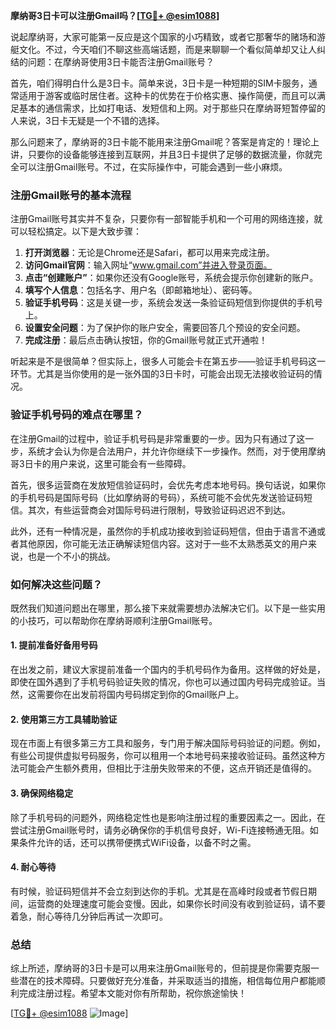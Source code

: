 **摩纳哥3日卡可以注册Gmail吗？[[TG💪+ @esim1088](https://t.me/s/esim1088)]**

说起摩纳哥，大家可能第一反应是这个国家的小巧精致，或者它那奢华的赌场和游艇文化。不过，今天咱们不聊这些高端话题，而是来聊聊一个看似简单却又让人纠结的问题：在摩纳哥使用3日卡能否注册Gmail账号？

首先，咱们得明白什么是3日卡。简单来说，3日卡是一种短期的SIM卡服务，通常适用于游客或临时居住者。这种卡的优势在于价格实惠、操作简便，而且可以满足基本的通信需求，比如打电话、发短信和上网。对于那些只在摩纳哥短暂停留的人来说，3日卡无疑是一个不错的选择。

那么问题来了，摩纳哥的3日卡能不能用来注册Gmail呢？答案是肯定的！理论上讲，只要你的设备能够连接到互联网，并且3日卡提供了足够的数据流量，你就完全可以注册Gmail账号。不过，在实际操作中，可能会遇到一些小麻烦。

### 注册Gmail账号的基本流程

注册Gmail账号其实并不复杂，只要你有一部智能手机和一个可用的网络连接，就可以轻松搞定。以下是大致步骤：

1. **打开浏览器**：无论是Chrome还是Safari，都可以用来完成注册。
2. **访问Gmail官网**：输入网址“www.gmail.com”并进入登录页面。
3. **点击“创建账户”**：如果你还没有Google账号，系统会提示你创建新的账户。
4. **填写个人信息**：包括名字、用户名（即邮箱地址）、密码等。
5. **验证手机号码**：这是关键一步，系统会发送一条验证码短信到你提供的手机号上。
6. **设置安全问题**：为了保护你的账户安全，需要回答几个预设的安全问题。
7. **完成注册**：最后点击确认按钮，你的Gmail账号就正式开通啦！

听起来是不是很简单？但实际上，很多人可能会卡在第五步——验证手机号码这一环节。尤其是当你使用的是一张外国的3日卡时，可能会出现无法接收验证码的情况。

### 验证手机号码的难点在哪里？

在注册Gmail的过程中，验证手机号码是非常重要的一步。因为只有通过了这一步，系统才会认为你是合法用户，并允许你继续下一步操作。然而，对于使用摩纳哥3日卡的用户来说，这里可能会有一些障碍。

首先，很多运营商在发放短信验证码时，会优先考虑本地号码。换句话说，如果你的手机号码是国际号码（比如摩纳哥的号码），系统可能不会优先发送验证码短信。其次，有些运营商会对国际号码进行限制，导致验证码迟迟不到达。

此外，还有一种情况是，虽然你的手机成功接收到验证码短信，但由于语言不通或者其他原因，你可能无法正确解读短信内容。这对于一些不太熟悉英文的用户来说，也是一个不小的挑战。

### 如何解决这些问题？

既然我们知道问题出在哪里，那么接下来就需要想办法解决它们。以下是一些实用的小技巧，可以帮助你在摩纳哥顺利注册Gmail账号。

#### 1. 提前准备好备用号码

在出发之前，建议大家提前准备一个国内的手机号码作为备用。这样做的好处是，即使在国外遇到了手机号码验证失败的情况，你也可以通过国内号码完成验证。当然，这需要你在出发前将国内号码绑定到你的Gmail账户上。

#### 2. 使用第三方工具辅助验证

现在市面上有很多第三方工具和服务，专门用于解决国际号码验证的问题。例如，有些公司提供虚拟号码服务，你可以租用一个本地号码来接收验证码。虽然这种方法可能会产生额外费用，但相比于注册失败带来的不便，这点开销还是值得的。

#### 3. 确保网络稳定

除了手机号码的问题外，网络稳定性也是影响注册过程的重要因素之一。因此，在尝试注册Gmail账号时，请务必确保你的手机信号良好，Wi-Fi连接畅通无阻。如果条件允许的话，还可以携带便携式WiFi设备，以备不时之需。

#### 4. 耐心等待

有时候，验证码短信并不会立刻到达你的手机。尤其是在高峰时段或者节假日期间，运营商的处理速度可能会变慢。因此，如果你长时间没有收到验证码，请不要着急，耐心等待几分钟后再试一次即可。

### 总结

综上所述，摩纳哥的3日卡是可以用来注册Gmail账号的，但前提是你需要克服一些潜在的技术障碍。只要做好充分准备，并采取适当的措施，相信每位用户都能顺利完成注册过程。希望本文能对你有所帮助，祝你旅途愉快！

[[TG💪+ @esim1088](https://t.me/s/esim1088) ![Image](https://i.postimg.cc/4NQfJmqS/Snipaste-2025-05-13-00-14-12.png)]